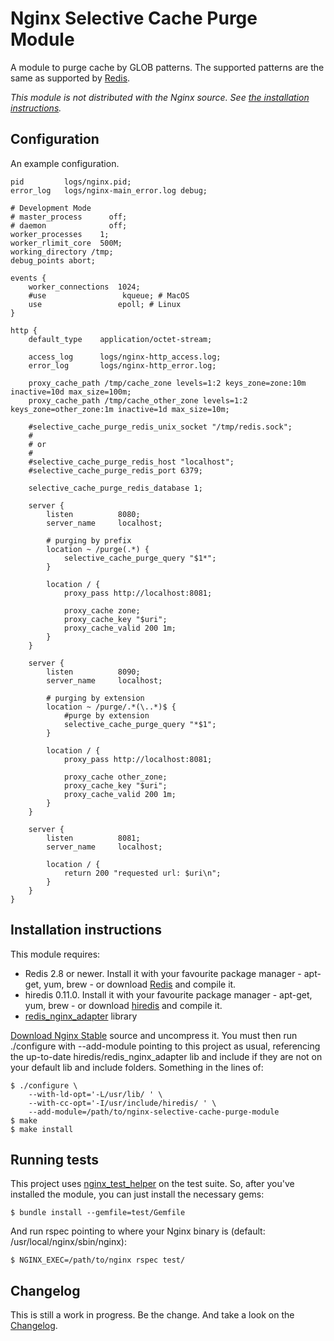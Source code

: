 Nginx Selective Cache Purge Module
==================================

A module to purge cache by GLOB patterns. The supported patterns are the same as supported by [Redis](http://redis.io/commands/KEYS).

_This module is not distributed with the Nginx source. See [the installation instructions](#installation)._


Configuration
-------------

An example configuration.

```nginx
pid         logs/nginx.pid;
error_log   logs/nginx-main_error.log debug;

# Development Mode
# master_process      off;
# daemon              off;
worker_processes    1;
worker_rlimit_core  500M;
working_directory /tmp;
debug_points abort;

events {
    worker_connections  1024;
    #use                 kqueue; # MacOS
    use                 epoll; # Linux
}

http {
    default_type    application/octet-stream;

    access_log      logs/nginx-http_access.log;
    error_log       logs/nginx-http_error.log;

    proxy_cache_path /tmp/cache_zone levels=1:2 keys_zone=zone:10m inactive=10d max_size=100m;
    proxy_cache_path /tmp/cache_other_zone levels=1:2 keys_zone=other_zone:1m inactive=1d max_size=10m;

    #selective_cache_purge_redis_unix_socket "/tmp/redis.sock";
    #
    # or
    #
    #selective_cache_purge_redis_host "localhost";
    #selective_cache_purge_redis_port 6379;

    selective_cache_purge_redis_database 1;

    server {
        listen          8080;
        server_name     localhost;

        # purging by prefix
        location ~ /purge(.*) {
            selective_cache_purge_query "$1*";
        }

        location / {
            proxy_pass http://localhost:8081;

            proxy_cache zone;
            proxy_cache_key "$uri";
            proxy_cache_valid 200 1m;
        }
    }

    server {
        listen          8090;
        server_name     localhost;

        # purging by extension
        location ~ /purge/.*(\..*)$ {
            #purge by extension
            selective_cache_purge_query "*$1";
        }

        location / {
            proxy_pass http://localhost:8081;

            proxy_cache other_zone;
            proxy_cache_key "$uri";
            proxy_cache_valid 200 1m;
        }
    }

    server {
        listen          8081;
        server_name     localhost;

        location / {
            return 200 "requested url: $uri\n";
        }
    }
}
```

<a id="installation"></a>Installation instructions
--------------------------------------------------

This module requires:
- Redis 2.8 or newer. Install it with your favourite package manager - apt-get, yum, brew - or download [Redis](http://redis.io/download) and compile it.
- hiredis 0.11.0. Install it with your favourite package manager - apt-get, yum, brew - or download [hiredis](https://github.com/redis/hiredis/releases) and compile it.
- [redis_nginx_adapter](https://github.com/wandenberg/redis_nginx_adapter) library

[Download Nginx Stable](http://nginx.org/en/download.html) source and uncompress it. You must then run ./configure with --add-module pointing to this project as usual, referencing the up-to-date hiredis/redis_nginx_adapter lib and include if they are not on your default lib and include folders. Something in the lines of:

    $ ./configure \
        --with-ld-opt='-L/usr/lib/ ' \
        --with-cc-opt='-I/usr/include/hiredis/ ' \
        --add-module=/path/to/nginx-selective-cache-purge-module
    $ make
    $ make install


Running tests
-------------

This project uses [nginx_test_helper](https://github.com/wandenberg/nginx_test_helper) on the test suite. So, after you've installed the module, you can just install the necessary gems:

    $ bundle install --gemfile=test/Gemfile

And run rspec pointing to where your Nginx binary is (default: /usr/local/nginx/sbin/nginx):

    $ NGINX_EXEC=/path/to/nginx rspec test/


Changelog
---------

This is still a work in progress. Be the change. And take a look on the [Changelog](Changelog.md).
